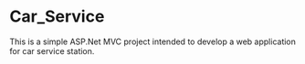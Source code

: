 # Car_Service
This is a simple ASP.Net MVC project intended to develop a web application for car service station.
